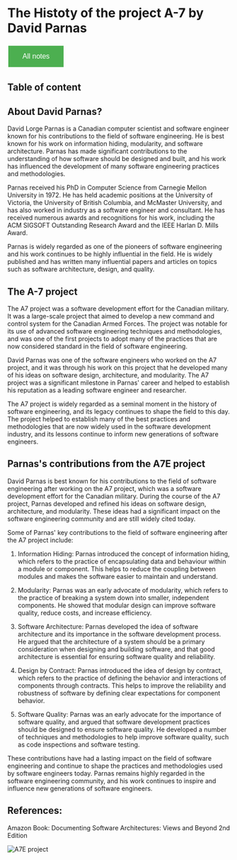 # The Histoty of the project A-7 by David Parnas

<style>
  .back-button {
    background-color: #4CAF50; /* Green */
    border: none;
    color: white;
    padding: 15px 32px;
    text-align: center;
    text-decoration: none;
    display: inline-block;
    font-size: 16px;
    margin: 4px 2px;
    cursor: pointer;
  }
</style>

<button class="back-button" onclick="window.location.href='https://matiaspakua.github.io/tech.notes.io'">All notes</button>

## Table of content 



## About David Parnas?

David Lorge Parnas is a Canadian computer scientist and software engineer known for his contributions to the field of software engineering. He is best known for his work on information hiding, modularity, and software architecture. Parnas has made significant contributions to the understanding of how software should be designed and built, and his work has influenced the development of many software engineering practices and methodologies.

Parnas received his PhD in Computer Science from Carnegie Mellon University in 1972. He has held academic positions at the University of Victoria, the University of British Columbia, and McMaster University, and has also worked in industry as a software engineer and consultant. He has received numerous awards and recognitions for his work, including the ACM SIGSOFT Outstanding Research Award and the IEEE Harlan D. Mills Award.

Parnas is widely regarded as one of the pioneers of software engineering and his work continues to be highly influential in the field. He is widely published and has written many influential papers and articles on topics such as software architecture, design, and quality.

## The A-7 project

The A7 project was a software development effort for the Canadian military. It was a large-scale project that aimed to develop a new command and control system for the Canadian Armed Forces. The project was notable for its use of advanced software engineering techniques and methodologies, and was one of the first projects to adopt many of the practices that are now considered standard in the field of software engineering.

David Parnas was one of the software engineers who worked on the A7 project, and it was through his work on this project that he developed many of his ideas on software design, architecture, and modularity. The A7 project was a significant milestone in Parnas' career and helped to establish his reputation as a leading software engineer and researcher.

The A7 project is widely regarded as a seminal moment in the history of software engineering, and its legacy continues to shape the field to this day. The project helped to establish many of the best practices and methodologies that are now widely used in the software development industry, and its lessons continue to inform new generations of software engineers.

##  Parnas's contributions from the A7E project

David Parnas is best known for his contributions to the field of software engineering after working on the A7 project, which was a software development effort for the Canadian military. During the course of the A7 project, Parnas developed and refined his ideas on software design, architecture, and modularity. These ideas had a significant impact on the software engineering community and are still widely cited today.

Some of Parnas' key contributions to the field of software engineering after the A7 project include:

1. Information Hiding: Parnas introduced the concept of information hiding, which refers to the practice of encapsulating data and behaviour within a module or component. This helps to reduce the coupling between modules and makes the software easier to maintain and understand.

2. Modularity: Parnas was an early advocate of modularity, which refers to the practice of breaking a system down into smaller, independent components. He showed that modular design can improve software quality, reduce costs, and increase efficiency.

3. Software Architecture: Parnas developed the idea of software architecture and its importance in the software development process. He argued that the architecture of a system should be a primary consideration when designing and building software, and that good architecture is essential for ensuring software quality and reliability.

4. Design by Contract: Parnas introduced the idea of design by contract, which refers to the practice of defining the behavior and interactions of components through contracts. This helps to improve the reliability and robustness of software by defining clear expectations for component behavior.

5. Software Quality: Parnas was an early advocate for the importance of software quality, and argued that software development practices should be designed to ensure software quality. He developed a number of techniques and methodologies to help improve software quality, such as code inspections and software testing.

These contributions have had a lasting impact on the field of software engineering and continue to shape the practices and methodologies used by software engineers today. Parnas remains highly regarded in the software engineering community, and his work continues to inspire and influence new generations of software engineers.

## References:

Amazon Book: Documenting Software Architectures: Views and Beyond 2nd Edition

![A7E project](history_of_a7e_project_by_Paul_Clements.jpeg)